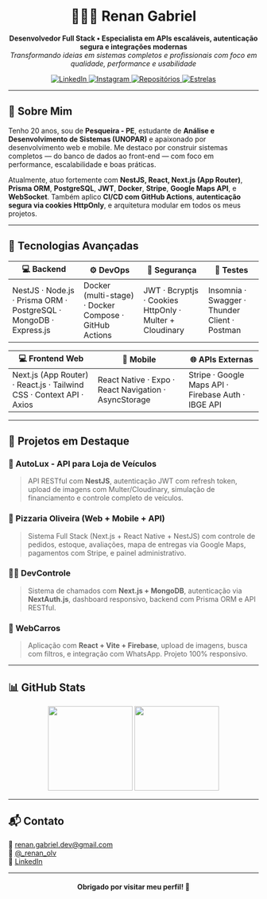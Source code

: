 <h1 align="center">👨🏻‍💻 Renan Gabriel</h1>

<p align="center">
  <b>Desenvolvedor Full Stack • Especialista em APIs escaláveis, autenticação segura e integrações modernas</b><br />
  <i>Transformando ideias em sistemas completos e profissionais com foco em qualidade, performance e usabilidade</i>
</p>

<p align="center">
  <a href="https://www.linkedin.com/in/renan-gabriel-2594702a4/">
    <img alt="LinkedIn" src="https://img.shields.io/badge/-LinkedIn-0A66C2?style=for-the-badge&logo=linkedin&logoColor=white" />
  </a>
  <a href="https://www.instagram.com/_renan_olv/">
    <img alt="Instagram" src="https://img.shields.io/badge/-Instagram-E4405F?style=for-the-badge&logo=instagram&logoColor=white" />
  </a>
  <a href="https://github.com/renelps?tab=repositories">
    <img alt="Repositórios" src="https://img.shields.io/badge/-Repositórios-6e40c9?style=for-the-badge&logo=github&logoColor=white" />
  </a>
  <a href="https://github.com/renelps?tab=stars">
    <img alt="Estrelas" src="https://custom-icon-badges.demolab.com/github/stars/renelps?color=55960c&style=for-the-badge&labelColor=488207&logo=star&label=Estrelas" />
  </a>
</p>

---

## 👋 Sobre Mim

Tenho 20 anos, sou de **Pesqueira - PE**, estudante de **Análise e Desenvolvimento de Sistemas (UNOPAR)** e apaixonado por desenvolvimento web e mobile. Me destaco por construir sistemas completos — do banco de dados ao front-end — com foco em performance, escalabilidade e boas práticas.

Atualmente, atuo fortemente com **NestJS, React, Next.js (App Router)**, **Prisma ORM**, **PostgreSQL**, **JWT**, **Docker**, **Stripe**, **Google Maps API**, e **WebSocket**. Também aplico **CI/CD com GitHub Actions**, **autenticação segura via cookies HttpOnly**, e arquitetura modular em todos os meus projetos.

---

## 🚀 Tecnologias Avançadas

| 💻 Backend | ⚙️ DevOps | 🔐 Segurança | 🧪 Testes |
|-----------|-----------|-------------|-----------|
| NestJS · Node.js · Prisma ORM · PostgreSQL · MongoDB · Express.js | Docker (multi-stage) · Docker Compose · GitHub Actions | JWT · Bcryptjs · Cookies HttpOnly · Multer + Cloudinary | Insomnia · Swagger · Thunder Client · Postman |

| 💻 Frontend Web | 📱 Mobile | 🌐 APIs Externas |
|----------------|-----------|------------------|
| Next.js (App Router) · React.js · Tailwind CSS · Context API · Axios | React Native · Expo · React Navigation · AsyncStorage | Stripe · Google Maps API · Firebase Auth · IBGE API |

---

## 📂 Projetos em Destaque

### 🔧 AutoLux - API para Loja de Veículos
> API RESTful com **NestJS**, autenticação JWT com refresh token, upload de imagens com Multer/Cloudinary, simulação de financiamento e controle completo de veículos.

### 🍕 Pizzaria Oliveira (Web + Mobile + API)
> Sistema Full Stack (Next.js + React Native + NestJS) com controle de pedidos, estoque, avaliações, mapa de entregas via Google Maps, pagamentos com Stripe, e painel administrativo.

### 🧑‍💼 DevControle
> Sistema de chamados com **Next.js + MongoDB**, autenticação via **NextAuth.js**, dashboard responsivo, backend com Prisma ORM e API RESTful.

### 🚗 WebCarros
> Aplicação com **React + Vite + Firebase**, upload de imagens, busca com filtros, e integração com WhatsApp. Projeto 100% responsivo.

---

## 📊 GitHub Stats

<p align="center">
  <img height="170" src="https://github-readme-stats.vercel.app/api?username=renelps&show_icons=true&theme=tokyonight&include_all_commits=true&locale=pt-br" />
  <img height="170" src="https://github-readme-stats.vercel.app/api/top-langs/?username=renelps&theme=tokyonight&layout=compact&custom_title=Tecnologias&langs_count=10" />
</p>

---

## 📬 Contato

📧 renan.gabriel.dev@gmail.com  
📱 [@_renan_olv](https://www.instagram.com/_renan_olv/)  
💼 [LinkedIn](https://www.linkedin.com/in/renan-gabriel-2594702a4/)

---

<h4 align="center">Obrigado por visitar meu perfil! 🚀</h4>
